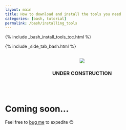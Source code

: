 ```yaml
---
layout: main
title: How to download and install the tools you need
categories: [bash, tutorial]
permalink: /bash/installing_tools
---
```


{% include _bash_install_tools_toc.html %}

{% include _side_tab_bash.html %}

<br>
<center><img src="{{ site.url }}/images/under_construction.jpeg"></center>
<center><h3>UNDER CONSTRUCTION</h3></center>
<br>
<br>

# Coming soon...

Feel free to [bug me](https://twitter.com/AstrobioMike) to expedite 😊
